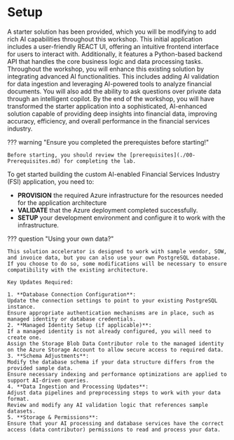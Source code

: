 # Setup

A starter solution has been provided, which you will be modifying to add rich AI capabilities throughout this workshop. This initial application includes a user-friendly REACT UI, offering an intuitive frontend interface for users to interact with. Additionally, it features a Python-based backend API that handles the core business logic and data processing tasks. Throughout the workshop, you will enhance this existing solution by integrating advanced AI functionalities. This includes adding AI validation for data ingestion and leveraging AI-powered tools to analyze financial documents. You will also add the ability to ask questions over private data through an intelligent copilot. By the end of the workshop, you will have transformed the starter application into a sophisticated, AI-enhanced solution capable of providing deep insights into financial data, improving accuracy, efficiency, and overall performance in the financial services industry.

??? warning "Ensure you completed the prerequistes before starting!"

    Before starting, you should review the [prerequisites](./00-Prerequisites.md) for completing the lab.

To get started building the custom AI-enabled Financial Services Industry (FSI) application, you need to:

- **PROVISION** the required Azure infrastructure for the resources needed for the application architecture
- **VALIDATE** that the Azure deployment completed successfully.
- **SETUP** your development environment and configure it to work with the infrastructure.

??? question "Using your own data?"

    This solution accelerator is designed to work with sample vendor, SOW, and invoice data, but you can also use your own PostgreSQL database. If you choose to do so, some modifications will be necessary to ensure compatibility with the existing architecture.
    
    Key Updates Required:
    
    1. **Database Connection Configuration**:
    Update the connection settings to point to your existing PostgreSQL instance.
    Ensure appropriate authentication mechanisms are in place, such as managed identity or database credentials.
    2. **Managed Identity Setup (if applicable)**:
    If a managed identity is not already configured, you will need to create one.
    Assign the Storage Blob Data Contributor role to the managed identity on the Azure Storage Account to allow secure access to required data.
    3. **Schema Adjustments**:
    Modify the database schema if your data structure differs from the provided sample data.
    Ensure necessary indexing and performance optimizations are applied to support AI-driven queries.
    4. **Data Ingestion and Processing Updates**:
    Adjust data pipelines and preprocessing steps to work with your data format.
    Review and modify any AI validation logic that references sample datasets.
    5. **Storage & Permissions**:
    Ensure that your AI processing and database services have the correct access (data contributor) permissions to read and process your data.
